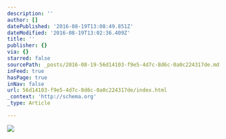 ```yaml
---
description: ''
author: []
datePublished: '2016-08-19T13:08:49.851Z'
dateModified: '2016-08-19T13:02:36.409Z'
title: ''
publisher: {}
via: {}
starred: false
sourcePath: _posts/2016-08-19-56d14103-f9e5-4d7c-8d6c-0a0c224317de.md
inFeed: true
hasPage: true
inNav: false
url: 56d14103-f9e5-4d7c-8d6c-0a0c224317de/index.html
_context: 'http://schema.org'
_type: Article

---
```

![](https://the-grid-user-content.s3-us-west-2.amazonaws.com/1c77fd96-c905-4c6c-981a-60ef41c005ca.png)
